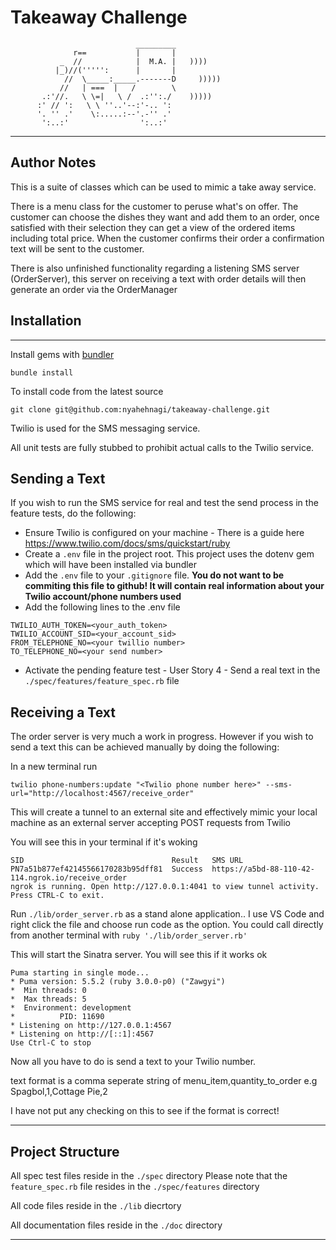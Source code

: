 Takeaway Challenge
==================
```
                            _________
              r==           |       |
           _  //            |  M.A. |   ))))
          |_)//(''''':      |       |
            //  \_____:_____.-------D     )))))
           //   | ===  |   /        \
       .:'//.   \ \=|   \ /  .:'':./    )))))
      :' // ':   \ \ ''..'--:'-.. ':
      '. '' .'    \:.....:--'.-'' .'
       ':..:'                ':..:'

 ```

-------------------------------------------------------------

Author Notes
-------

This is a suite of classes which can be used to mimic a take away service. 

There is a menu class for the customer to peruse what's on offer. The customer can choose the dishes they want and add them to an order, once satisfied with their selection they can get a view of the ordered items including total price. When the customer confirms their order a confirmation text will be sent to the customer.

There is also unfinished functionality regarding a listening SMS server (OrderServer), this server on receiving a text with order details will then generate an order via the OrderManager

## Installation

-------------------------------------------------------------
Install gems with [bundler](https://bundler.io/ "bundler") 
~~~~
bundle install 
~~~~
To install code from the latest source
~~~~
git clone git@github.com:nyahehnagi/takeaway-challenge.git
~~~~
Twilio is used for the SMS messaging service.

All unit tests are fully stubbed to prohibit actual calls to the Twilio service. 

## Sending a Text
If you wish to run the SMS service for real and test the send process in the feature tests, do the following:

* Ensure Twilio is configured on your machine - There is a guide here https://www.twilio.com/docs/sms/quickstart/ruby
* Create a `.env` file in the project root. This project uses the dotenv gem which will have been installed via bundler
* Add the `.env` file to your `.gitignore` file. **You do not want to be commiting this file to github! It will contain real information about your Twilio account/phone numbers used**
* Add the following lines to the .env file

~~~~
TWILIO_AUTH_TOKEN=<your_auth_token>
TWILIO_ACCOUNT_SID=<your_account_sid>
FROM_TELEPHONE_NO=<your twillio number>
TO_TELEPHONE_NO=<your send number>
~~~~

* Activate the pending feature test - User Story 4 - Send a real text in the `./spec/features/feature_spec.rb` file

## Receiving a Text
The order server is very much a work in progress. However if you wish to send a text this can be achieved manually by doing the following:

In a new terminal run 
~~~~
twilio phone-numbers:update "<Twilio phone number here>" --sms-url="http://localhost:4567/receive_order"
~~~~
This will create a tunnel to an external site and effectively mimic your local machine as an external server accepting POST requests from Twilio

You will see this in your terminal if it's woking 
~~~~
SID                                 Result   SMS URL                                          
PN7a51b877ef42145566170283b95dff81  Success  https://a5bd-88-110-42-114.ngrok.io/receive_order
ngrok is running. Open http://127.0.0.1:4041 to view tunnel activity.
Press CTRL-C to exit.
~~~~


Run `./lib/order_server.rb` as a stand alone application.. I use VS Code and right click the file and choose run code as the option. You could call directly from another terminal with `ruby './lib/order_server.rb'`

This will start the Sinatra server. You will see this if it works ok
~~~~
Puma starting in single mode...
* Puma version: 5.5.2 (ruby 3.0.0-p0) ("Zawgyi")
*  Min threads: 0
*  Max threads: 5
*  Environment: development
*          PID: 11690
* Listening on http://127.0.0.1:4567
* Listening on http://[::1]:4567
Use Ctrl-C to stop
~~~~

Now all you have to do is send a text to your Twilio number. 

text format is a comma seperate string of menu_item,quantity_to_order e.g Spagbol,1,Cottage Pie,2

I have not put any checking on this to see if the format is correct!




----------------------------------

## Project Structure
All spec test files reside in the `./spec` directory
Please note that the `feature_spec.rb` file resides in the `./spec/features` directory

All code files reside in the `./lib` diecrtory

All documentation files reside in the `./doc` directory

----------------------------------